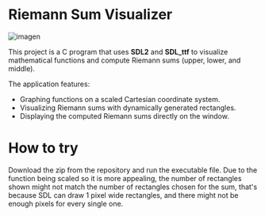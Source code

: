 # Riemann Sum Visualizer

![imagen](https://github.com/user-attachments/assets/cb2259d9-681b-429c-b293-086bc18dfc05)

This project is a C program that uses **SDL2** and **SDL_ttf** to visualize mathematical functions and compute Riemann sums (upper, lower, and middle).

The application features:
- Graphing functions on a scaled Cartesian coordinate system.
- Visualizing Riemann sums with dynamically generated rectangles.
- Displaying the computed Riemann sums directly on the window.

# How to try

Download the zip from the repository and run the executable file. Due to the function being scaled so it is more appealing, the number of rectangles shown might not match the number of rectangles chosen for the sum, that's because SDL can draw 1 pixel wide rectangles, and there might not be enough pixels for every single one.

